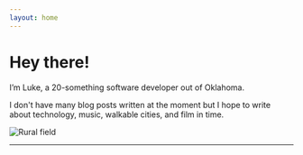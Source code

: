 ```yaml
---
layout: home
---
```


# Hey there!
I’m Luke, a 20-something software developer out of Oklahoma.

I don't have many blog posts written at the moment but I hope to write about technology, music, walkable cities, and film in time.

![Rural field](/img/banner.jpeg)

---